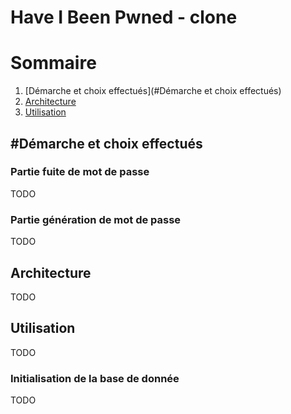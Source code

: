 # Have I Been Pwned - clone

# Sommaire
1. [Démarche et choix effectués](#Démarche et choix effectués)
2. [Architecture](#Architecture)
3. [Utilisation](#Utilisation)

## #Démarche et choix effectués

### Partie fuite de mot de passe

TODO

### Partie génération de mot de passe

TODO

## Architecture

TODO

## Utilisation

TODO

### Initialisation de la base de donnée

TODO